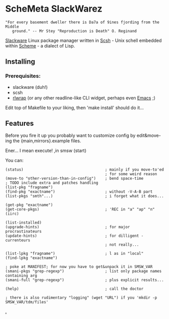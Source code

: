 # ScheMeta SlackWarez
    "For every basement dweller there is Da7a of 9ines fjording from the Middle
       ground." -- Mr Stey "Reproduction is Death" O. Reginand

[Slackware](http://www.slackware.com/) Linux package manager written in
[Scsh](http://www.scsh.net/) - Unix schell embedded within
[Scheme](http://www.schemers.org/) - a dialect of Lisp.

## Installing

### Prerequisites:

  * slackware (duh!)
  * scsh
  * [rlwrap](http://utopia.knoware.nl/~hlub/rlwrap/) (or any other readline-like CLI widget, perhaps even [Emacs](http://www.emacswiki.org/) ;)

Edit top of Makefile to your liking, then 'make install' should do it...

## Features

Before you fire it up you probably want to customize config by edit&move-ing the {main,mirrors}.example files.

Ener... I mean execute!
    ,in smsw
    (start)

You can:

    (status)                                    ; mainly if you move-to'ed
                                                ; for some weird reason
    (move-to "other-version-than-in-config")    ; bend space-time
    ; TODO include extra and patches handling
    (list-pkg "fragname")
    (find-pkg "exactname")                      ; without -V-A-B part
    (list-pkgs "smth"...)                       ; i forget what it does...

    (get-pkg "exactname")
    (get-core-pkgs)                             ; 'REC in "a" "ap" "n" (iirc)

    (list-installed)
    (upgrade-hints)                             ; for major procrastinateurs
    (update-hints)                              ; for dilligent -currenteurs
                                                ; not really...

    (list-lpkg "fragname")                      ; l as in "local"
    (find-lpkg "exactname")

    ; poke at MANIFEST; for now you have to get&unpack it in SMSW_VAR
    (smani-pkgs "grep-regexp")                  ; list only package names containing arg
    (smani-full "grep-regexp")                  ; plus explicit results...

    (help)                                      ; call the doctor

    ; there is also rudimentary "logging" (wget "URL") if you 'mkdir -p SMSW_VAR/tdm/files'

[.](http://en.wikipedia.org/wiki/Markdown)
